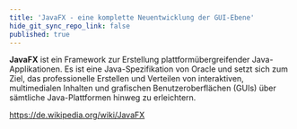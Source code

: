 ```yaml
---
title: 'JavaFX - eine komplette Neuentwicklung der GUI-Ebene'
hide_git_sync_repo_link: false
published: true
---
```


**JavaFX** ist ein Framework zur Erstellung plattformübergreifender Java-Applikationen. Es ist eine Java-Spezifikation von Oracle und setzt sich zum Ziel, das professionelle Erstellen und Verteilen von interaktiven, multimedialen Inhalten und grafischen Benutzeroberflächen (GUIs) über sämtliche Java-Plattformen hinweg zu erleichtern.

https://de.wikipedia.org/wiki/JavaFX